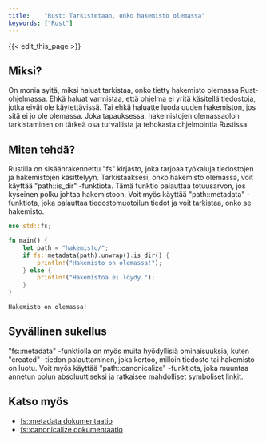 ```yaml
---
title:    "Rust: Tarkistetaan, onko hakemisto olemassa"
keywords: ["Rust"]
---
```


{{< edit_this_page >}}

## Miksi?

On monia syitä, miksi haluat tarkistaa, onko tietty hakemisto olemassa Rust-ohjelmassa. Ehkä haluat varmistaa, että ohjelma ei yritä käsitellä tiedostoja, jotka eivät ole käytettävissä. Tai ehkä haluatte luoda uuden hakemiston, jos sitä ei jo ole olemassa. Joka tapauksessa, hakemistojen olemassaolon tarkistaminen on tärkeä osa turvallista ja tehokasta ohjelmointia Rustissa.

## Miten tehdä?

Rustilla on sisäänrakennettu "fs" kirjasto, joka tarjoaa työkaluja tiedostojen ja hakemistojen käsittelyyn. Tarkistaaksesi, onko hakemisto olemassa, voit käyttää "path::is_dir" -funktiota. Tämä funktio palauttaa totuusarvon, jos kyseinen polku johtaa hakemistoon. Voit myös käyttää "path::metadata" -funktiota, joka palauttaa tiedostomuotoilun tiedot ja voit tarkistaa, onko se hakemisto.

```Rust
use std::fs;

fn main() {
    let path = "hakemisto/";
    if fs::metadata(path).unwrap().is_dir() {
        println!("Hakemisto on olemassa!");
    } else {
        println!("Hakemistoa ei löydy.");
    }
}
```

```
Hakemisto on olemassa!
```

## Syvällinen sukellus

"fs::metadata" -funktiolla on myös muita hyödyllisiä ominaisuuksia, kuten "created" -tiedon palauttaminen, joka kertoo, milloin tiedosto tai hakemisto on luotu. Voit myös käyttää "path::canonicalize" -funktiota, joka muuntaa annetun polun absoluuttiseksi ja ratkaisee mahdolliset symboliset linkit.

## Katso myös

- [fs::metadata dokumentaatio](https://doc.rust-lang.org/std/fs/fn.metadata.html)
- [fs::canonicalize dokumentaatio](https://doc.rust-lang.org/std/fs/fn.canonicalize.html)